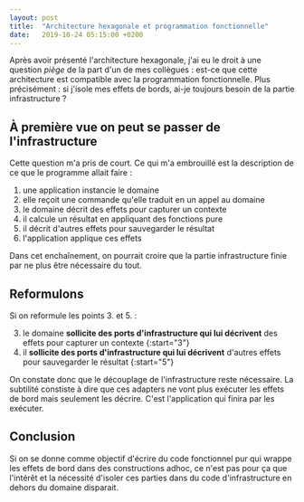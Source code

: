 ```yaml
---
layout: post
title:  "Architecture hexagonale et programmation fonctionnelle"
date:   2019-10-24 05:15:00 +0200
---
```

Après avoir présenté l'architecture hexagonale, j'ai eu le droit à une question _piège_ de la part d'un de mes
collègues : est-ce que cette architecture est compatible avec la programmation fonctionnelle. Plus précisément : si
j'isole mes effets de bords, ai-je toujours besoin de la partie infrastructure ?

## À première vue on peut se passer de l'infrastructure

Cette question m'a pris de court. Ce qui m'a embrouillé est la description de ce que le programme allait faire :

 1. une application instancie le domaine
 2. elle reçoit une commande qu'elle traduit en un appel au domaine
 3. le domaine décrit des effets pour capturer un contexte
 4. il calcule un résultat en appliquant des fonctions pure
 5. il décrit d'autres effets pour sauvegarder le résultat
 6. l'application applique ces effets

Dans cet enchaînement, on pourrait croire que la partie infrastructure finie par ne plus être nécessaire du tout.

## Reformulons

Si on reformule les points 3. et 5. :

 3. le domaine **sollicite des ports d'infrastructure qui lui décrivent** des effets pour capturer un contexte
{:start="3"}
 5. il **sollicite des ports d'infrastructure qui lui décrivent** d'autres effets pour sauvegarder le résultat
{:start="5"}

On constate donc que le découplage de l'infrastructure reste nécessaire. La subtilité constiste à dire que ces adapters
ne vont plus exécuter les effets de bord mais seulement les décrire. C'est l'application qui finira par les exécuter.

## Conclusion

Si on se donne comme objectif d'écrire du code fonctionnel pur qui wrappe les effets de bord dans des constructions
adhoc, ce n'est pas pour ça que l'intérêt et la nécessité d'isoler ces parties dans du code d'infrastructure en dehors
du domaine disparait. 